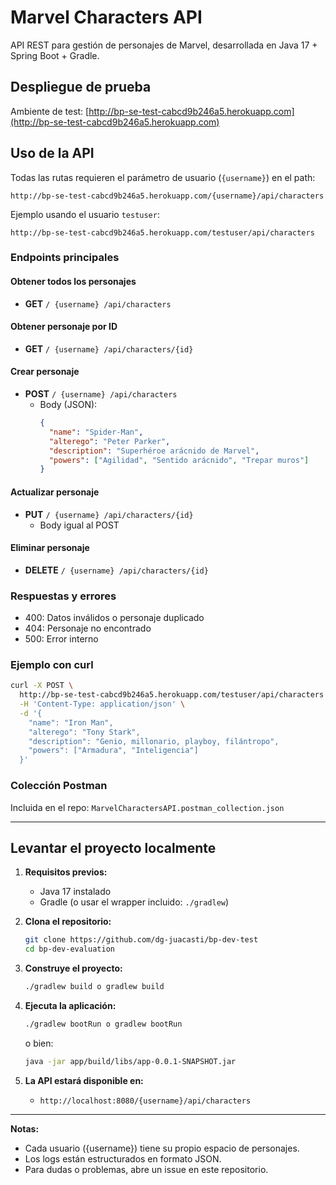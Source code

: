 # Marvel Characters API

API REST para gestión de personajes de Marvel, desarrollada en Java 17 + Spring Boot + Gradle.

## Despliegue de prueba

Ambiente de test: [http://bp-se-test-cabcd9b246a5.herokuapp.com](http://bp-se-test-cabcd9b246a5.herokuapp.com)

## Uso de la API

Todas las rutas requieren el parámetro de usuario (`{username}`) en el path:

```
http://bp-se-test-cabcd9b246a5.herokuapp.com/{username}/api/characters
```

Ejemplo usando el usuario `testuser`:

```
http://bp-se-test-cabcd9b246a5.herokuapp.com/testuser/api/characters
```

### Endpoints principales

#### Obtener todos los personajes
- **GET** `/ {username} /api/characters`

#### Obtener personaje por ID
- **GET** `/ {username} /api/characters/{id}`

#### Crear personaje
- **POST** `/ {username} /api/characters`
  - Body (JSON):
    ```json
    {
      "name": "Spider-Man",
      "alterego": "Peter Parker",
      "description": "Superhéroe arácnido de Marvel",
      "powers": ["Agilidad", "Sentido arácnido", "Trepar muros"]
    }
    ```

#### Actualizar personaje
- **PUT** `/ {username} /api/characters/{id}`
  - Body igual al POST

#### Eliminar personaje
- **DELETE** `/ {username} /api/characters/{id}`

### Respuestas y errores
- 400: Datos inválidos o personaje duplicado
- 404: Personaje no encontrado
- 500: Error interno

### Ejemplo con curl
```sh
curl -X POST \
  http://bp-se-test-cabcd9b246a5.herokuapp.com/testuser/api/characters \
  -H 'Content-Type: application/json' \
  -d '{
    "name": "Iron Man",
    "alterego": "Tony Stark",
    "description": "Genio, millonario, playboy, filántropo",
    "powers": ["Armadura", "Inteligencia"]
  }'
```

### Colección Postman
Incluida en el repo: `MarvelCharactersAPI.postman_collection.json`

---

## Levantar el proyecto localmente

1. **Requisitos previos:**
   - Java 17 instalado
   - Gradle (o usar el wrapper incluido: `./gradlew`)

2. **Clona el repositorio:**
   ```sh
   git clone https://github.com/dg-juacasti/bp-dev-test
   cd bp-dev-evaluation
   ```

3. **Construye el proyecto:**
   ```sh
   ./gradlew build o gradlew build
   ```

4. **Ejecuta la aplicación:**
   ```sh
   ./gradlew bootRun o gradlew bootRun
   ```
   o bien:
   ```sh
   java -jar app/build/libs/app-0.0.1-SNAPSHOT.jar
   ```

5. **La API estará disponible en:**
   - `http://localhost:8080/{username}/api/characters`

---

**Notas:**
- Cada usuario ({username}) tiene su propio espacio de personajes.
- Los logs están estructurados en formato JSON.
- Para dudas o problemas, abre un issue en este repositorio.

